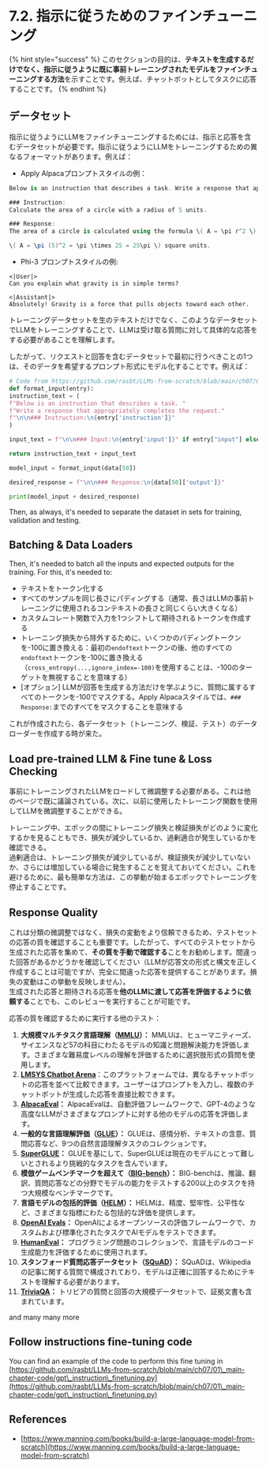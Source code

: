 # 7.2. 指示に従うためのファインチューニング

{% hint style="success" %}
このセクションの目的は、**テキストを生成するだけでなく、指示に従うように既に事前トレーニングされたモデルをファインチューニングする方法**を示すことです。例えば、チャットボットとしてタスクに応答することです。
{% endhint %}

## データセット

指示に従うようにLLMをファインチューニングするためには、指示と応答を含むデータセットが必要です。指示に従うようにLLMをトレーニングするための異なるフォーマットがあります。例えば：

* Apply Alpacaプロンプトスタイルの例：
```csharp
Below is an instruction that describes a task. Write a response that appropriately completes the request.

### Instruction:
Calculate the area of a circle with a radius of 5 units.

### Response:
The area of a circle is calculated using the formula \( A = \pi r^2 \). Plugging in the radius of 5 units:

\( A = \pi (5)^2 = \pi \times 25 = 25\pi \) square units.
```
* Phi-3 プロンプトスタイルの例:
```vbnet
<|User|>
Can you explain what gravity is in simple terms?

<|Assistant|>
Absolutely! Gravity is a force that pulls objects toward each other.
```
トレーニングデータセットを生のテキストだけでなく、このようなデータセットでLLMをトレーニングすることで、LLMは受け取る質問に対して具体的な応答をする必要があることを理解します。

したがって、リクエストと回答を含むデータセットで最初に行うべきことの1つは、そのデータを希望するプロンプト形式にモデル化することです。例えば：
```python
# Code from https://github.com/rasbt/LLMs-from-scratch/blob/main/ch07/01_main-chapter-code/ch07.ipynb
def format_input(entry):
instruction_text = (
f"Below is an instruction that describes a task. "
f"Write a response that appropriately completes the request."
f"\n\n### Instruction:\n{entry['instruction']}"
)

input_text = f"\n\n### Input:\n{entry['input']}" if entry["input"] else ""

return instruction_text + input_text

model_input = format_input(data[50])

desired_response = f"\n\n### Response:\n{data[50]['output']}"

print(model_input + desired_response)
```
Then, as always, it's needed to separate the dataset in sets for training, validation and testing.

## Batching & Data Loaders

Then, it's needed to batch all the inputs and expected outputs for the training. For this, it's needed to:

* テキストをトークン化する
* すべてのサンプルを同じ長さにパディングする（通常、長さはLLMの事前トレーニングに使用されるコンテキストの長さと同じくらい大きくなる）
* カスタムコレート関数で入力を1つシフトして期待されるトークンを作成する
* トレーニング損失から除外するために、いくつかのパディングトークンを-100に置き換える：最初の`endoftext`トークンの後、他のすべての`endoftext`トークンを-100に置き換える（`cross_entropy(...,ignore_index=-100)`を使用することは、-100のターゲットを無視することを意味する）
* \[オプション\] LLMが回答を生成する方法だけを学ぶように、質問に属するすべてのトークンを-100でマスクする。Apply Alpacaスタイルでは、`### Response:`までのすべてをマスクすることを意味する

これが作成されたら、各データセット（トレーニング、検証、テスト）のデータローダーを作成する時が来た。

## Load pre-trained LLM & Fine tune & Loss Checking

事前にトレーニングされたLLMをロードして微調整する必要がある。これは他のページで既に議論されている。次に、以前に使用したトレーニング関数を使用してLLMを微調整することができる。

トレーニング中、エポックの間にトレーニング損失と検証損失がどのように変化するかを見ることもでき、損失が減少しているか、過剰適合が発生しているかを確認できる。\
過剰適合は、トレーニング損失が減少しているが、検証損失が減少していないか、さらには増加している場合に発生することを覚えておいてください。これを避けるために、最も簡単な方法は、この挙動が始まるエポックでトレーニングを停止することです。

## Response Quality

これは分類の微調整ではなく、損失の変動をより信頼できるため、テストセットの応答の質を確認することも重要です。したがって、すべてのテストセットから生成された応答を集めて、**その質を手動で確認する**ことをお勧めします。間違った回答があるかどうかを確認してください（LLMが応答文の形式と構文を正しく作成することは可能ですが、完全に間違った応答を提供することがあります。損失の変動はこの挙動を反映しません）。\
生成された応答と期待される応答を**他のLLMに渡して応答を評価するように依頼する**ことでも、このレビューを実行することが可能です。

応答の質を確認するために実行する他のテスト：

1. **大規模マルチタスク言語理解（**[**MMLU**](https://arxiv.org/abs/2009.03300)**）：** MMLUは、ヒューマニティーズ、サイエンスなど57の科目にわたるモデルの知識と問題解決能力を評価します。さまざまな難易度レベルの理解を評価するために選択肢形式の質問を使用します。
2. [**LMSYS Chatbot Arena**](https://arena.lmsys.org)：このプラットフォームでは、異なるチャットボットの応答を並べて比較できます。ユーザーはプロンプトを入力し、複数のチャットボットが生成した応答を直接比較できます。
3. [**AlpacaEval**](https://github.com/tatsu-lab/alpaca_eval)**：** AlpacaEvalは、自動評価フレームワークで、GPT-4のような高度なLLMがさまざまなプロンプトに対する他のモデルの応答を評価します。
4. **一般的な言語理解評価（**[**GLUE**](https://gluebenchmark.com/)**）：** GLUEは、感情分析、テキストの含意、質問応答など、9つの自然言語理解タスクのコレクションです。
5. [**SuperGLUE**](https://super.gluebenchmark.com/)**：** GLUEを基にして、SuperGLUEは現在のモデルにとって難しいとされるより挑戦的なタスクを含んでいます。
6. **模倣ゲームベンチマークを超えて（**[**BIG-bench**](https://github.com/google/BIG-bench)**）：** BIG-benchは、推論、翻訳、質問応答などの分野でモデルの能力をテストする200以上のタスクを持つ大規模なベンチマークです。
7. **言語モデルの包括的評価（**[**HELM**](https://crfm.stanford.edu/helm/lite/latest/)**）：** HELMは、精度、堅牢性、公平性など、さまざまな指標にわたる包括的な評価を提供します。
8. [**OpenAI Evals**](https://github.com/openai/evals)**：** OpenAIによるオープンソースの評価フレームワークで、カスタムおよび標準化されたタスクでAIモデルをテストできます。
9. [**HumanEval**](https://github.com/openai/human-eval)**：** プログラミング問題のコレクションで、言語モデルのコード生成能力を評価するために使用されます。
10. **スタンフォード質問応答データセット（**[**SQuAD**](https://rajpurkar.github.io/SQuAD-explorer/)**）：** SQuADは、Wikipediaの記事に関する質問で構成されており、モデルは正確に回答するためにテキストを理解する必要があります。
11. [**TriviaQA**](https://nlp.cs.washington.edu/triviaqa/)**：** トリビアの質問と回答の大規模データセットで、証拠文書も含まれています。

and many many more

## Follow instructions fine-tuning code

You can find an example of the code to perform this fine tuning in [https://github.com/rasbt/LLMs-from-scratch/blob/main/ch07/01\_main-chapter-code/gpt\_instruction\_finetuning.py](https://github.com/rasbt/LLMs-from-scratch/blob/main/ch07/01\_main-chapter-code/gpt\_instruction\_finetuning.py)

## References

* [https://www.manning.com/books/build-a-large-language-model-from-scratch](https://www.manning.com/books/build-a-large-language-model-from-scratch)
